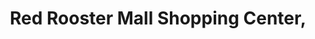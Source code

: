 ---
title: "Red Rooster Mall Shopping Center,"
url: /mammoth-lakes/red-rooster-mall-shopping-center/
shop: mall
---